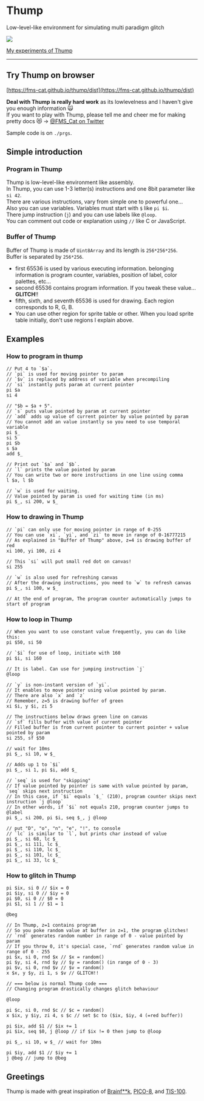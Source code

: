 # Thump

Low-level-like environment for simulating multi paradigm glitch

![](https://i.imgur.com/6RXUQzk.gif)

[My experiments of Thump](http://imgur.com/a/0laNk)

---

## Try Thump on browser

[https://fms-cat.github.io/thump/dist](https://fms-cat.github.io/thump/dist)

**Deal with Thump is really hard work** as its lowlevelness and I haven't give you enough information 🙀  
If you want to play with Thump, please tell me and cheer me for making pretty docs 😻 → [@FMS_Cat on Twitter](https://twitter.com/FMS_Cat)

Sample code is on `./prgs`.

## Simple introduction

### Program in Thump

Thump is low-level-like environment like assembly.  
In Thump, you can use 1-3 letter(s) instructions and one 8bit parameter like `si 42`.  
There are various instructions, vary from simple one to powerful one...  
Also you can use variables. Variables must start with `$` like `pi $i`.  
There jump instruction (`j`) and you can use labels like `@loop`.  
You can comment out code or explanation using `//` like C or JavaScript.

### Buffer of Thump

Buffer of Thump is made of `Uint8Array` and its length is `256*256*256`.  
Buffer is separated by `256*256`.  

- first 65536 is used by various executing information. belonging information is program counter, variables, position of label, color palettes, etc...
- second 65536 contains program information. If you tweak these value... **GLITCH**!!
- fifth, sixth, and seventh 65536 is used for drawing. Each region corresponds to R, G, B.
- You can use other region for sprite table or other. When you load sprite table initially, don't use regions I explain above.

## Examples

### How to program in thump

```
// Put 4 to `$a`.
// `pi` is used for moving pointer to param
// `$v` is replaced by address of variable when precompiling
// `si` instantly puts param at current pointer
pi $a
si 4

// "$b = $a + 5".
// `s` puts value pointed by param at current pointer
// `add` adds up value of current pointer by value pointed by param
// You cannot add an value instantly so you need to use temporal variable
pi $_
si 5
pi $b
s $a
add $_

// Print out `$a` and `$b`.
// `l` prints the value pointed by param
// You can write two or more instructions in one line using comma
l $a, l $b

// `w` is used for waiting.
// Value pointed by param is used for waiting time (in ms)
pi $_, si 200, w $_
```

### How to drawing in Thump

```
// `pi` can only use for moving pointer in range of 0-255
// You can use `xi`, `yi`, and `zi` to move in range of 0-16777215
// As explained in "Buffer of Thump" above, z=4 is drawing buffer of red
xi 100, yi 100, zi 4

// This `si` will put small red dot on canvas!
si 255

// `w` is also used for refreshing canvas
// After the drawing instructions, you need to `w` to refresh canvas
pi $_, si 100, w $_

// At the end of program, The program counter automatically jumps to start of program
```

### How to loop in Thump

```
// When you want to use constant value frequently, you can do like this:
pi $50, si 50

// `$i` for use of loop, initiate with 160
pi $i, si 160

// It is label. Can use for jumping instruction `j`
@loop

// `y` is non-instant version of `yi`.
// It enables to move pointer using value pointed by param.
// There are also `x` and `z`
// Remember, z=5 is drawing buffer of green
xi $i, y $i, zi 5

// The instructions below draws green line on canvas
// `sf` fills buffer with value of current pointer
// Filled buffer is from current pointer to current pointer + value pointed by param
si 255, sf $50

// wait for 10ms
pi $_, si 10, w $_

// Adds up 1 to `$i`
pi $_, si 1, pi $i, add $_

// `seq` is used for "skipping"
// If value pointed by pointer is same with value pointed by param, `seq` skips next instruction
// In this case, if `$i` equals `$_` (210), program counter skips next instruction `j @loop`
// In other words, if `$i` not equals 210, program counter jumps to @label
pi $_, si 200, pi $i, seq $_, j @loop

// put "D", "o", "n", "e", "!", to console
// `lc` is similar to `l`, but prints char instead of value
pi $_, si 68, lc $_
pi $_, si 111, lc $_
pi $_, si 110, lc $_
pi $_, si 101, lc $_
pi $_, si 33, lc $_
```

### How to glitch in Thump

```
pi $ix, si 0 // $ix = 0
pi $iy, si 0 // $iy = 0
pi $0, si 0 // $0 = 0
pi $1, si 1 // $1 = 1

@beg

// In Thump, z=1 contains program
// So you poke random value at buffer in z=1, the program glitches!
// `rnd` generates random number in range of 0 - value pointed by param
// If you throw 0, it's special case, `rnd` generates random value in range of 0 - 255
pi $x, si 0, rnd $x // $x = random()
pi $y, si 4, rnd $y // $y = random() (in range of 0 - 3)
pi $v, si 0, rnd $v // $v = random()
x $x, y $y, zi 1, s $v // GLITCH!!

// === below is normal Thump code ===
// Changing program drastically changes glitch behaviour

@loop

pi $c, si 0, rnd $c // $c = random()
x $ix, y $iy, zi 4, s $c // set $c to ($ix, $iy, 4 (=red buffer))

pi $ix, add $1 // $ix += 1
pi $ix, seq $0, j @loop // if $ix != 0 then jump to @loop

pi $_, si 10, w $_ // wait for 10ms

pi $iy, add $1 // $iy += 1
j @beg // jump to @beg
```

## Greetings

Thump is made with great inspiration of [Brainf**k](https://esolangs.org/wiki/Brainfuck), [PICO-8](http://www.lexaloffle.com/pico-8.php), and [TIS-100](http://store.steampowered.com/app/370360/).